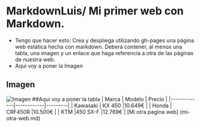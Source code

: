 # MarkdownLuis/ Mi primer web con Markdown.
* Tengo que hacer esto: Crea y despliega utilizando gh-pages una página web estática hecha con markdown. Deberá contener, al menos una tabla, una imagen y un enlace que haga referencia a otra de las páginas de nuestra web.
* Aqui voy a poner la Imagen
## Imagen
![Imagen](https://media.istockphoto.com/id/873012946/es/foto/motocross.jpg?s=612x612&w=0&k=20&c=2Ys88x8pmIo3EWdkegAJ0Oza-Rs4Li243hDV-UUQBAU=)
##Aqui voy a poner la tabla
| Marca       | Modelo     | Precio  |
|-------------|------------|---------|
| Kawasaki    | KX 450     |10.649€  |
| Honda       | CRF450R    |10.500€  |
| KTM         |450 SX-F    |12.769€  |
[Mi otra pagina web] (mi-otra-web.md)
